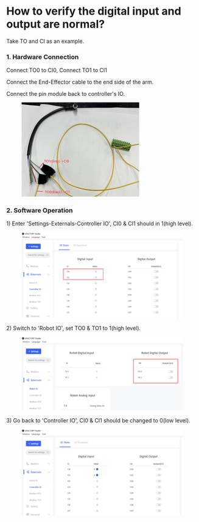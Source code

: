 # How to verify the digital input and output are normal?

Take TO and CI as an example.

### 1. Hardware Connection

Connect TO0 to CI0, Connect TO1 to CI1

Connect the End-Effector cable to the end side of the arm.

Connect the pin module back to controller's IO.

<div align="left">

<figure><img src="../.gitbook/assets/TOtoCI.png" alt="" width="309"><figcaption></figcaption></figure>

</div>

### 2. Software Operation

1\) Enter 'Settings-Externals-Controller IO', CI0 & CI1 should in 1(high level).

<figure><img src="../.gitbook/assets/image (1) (1) (1) (1) (1) (1) (1) (1).png" alt=""><figcaption></figcaption></figure>

2\) Switch to 'Robot IO', set TO0 & TO1 to 1(high level).

<figure><img src="../.gitbook/assets/image (2) (1) (1) (1).png" alt=""><figcaption></figcaption></figure>

3\) Go back to 'Controller IO',  CI0 & CI1 should be changed to 0(low level).

<figure><img src="../.gitbook/assets/image (3) (1) (1).png" alt=""><figcaption></figcaption></figure>
